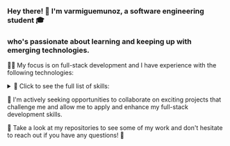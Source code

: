 ### Hey there! 👋 I'm varmiguemunoz, a software engineering student 🎓 
### who's passionate about learning and keeping up with emerging technologies.

👨‍💻 My focus is on full-stack development and I have experience with the following technologies:

<details>
  <summary>🔧 Click to see the full list of skills:</summary>
HTML5
CSS3
JavaScript
Python
Node.js
Express
React
Next.js
Tailwind CSS
MySQL
PostgreSQL
</details>

🚀 I'm actively seeking opportunities to collaborate on exciting projects that challenge me and allow me to apply and enhance my full-stack development skills.

👀 Take a look at my repositories to see some of my work and don't hesitate to reach out if you have any questions! 📩
